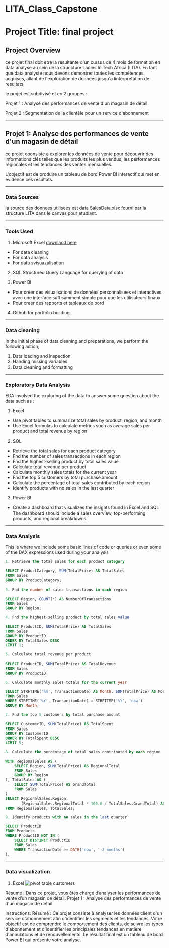 # LITA_Class_Capstone

# Project Title: final project

## Project Overview
ce projet final doit etre la resultante d'un cursus de 4 mois de formation en data analyse au sein de la struccture Ladies In Tech Africa (LITA).
En tant que data analyste nous devons demontrer toutes les compétences acquises, allant de l'exploration de donnees jusqu'a linterpretation de resultats.

le projet est subdivisé et en 2 groupes :

Projet 1 : Analyse des performances de vente d'un magasin de détail

Projet 2 : Segmentation de la clientèle pour un service d'abonnement

-------------

## Projet 1: Analyse des performances de vente d'un magasin de détail

ce projet coonsiste a explorer les données de vente pour découvrir des informations clés telles que les produits les plus vendus, les performances
régionales et les tendances des ventes mensuelles. 

L'objectif est de produire un tableau de bord Power BI interactif qui met en évidence ces résultats.

-------

### Data Sources
la source des donnees utilisees est data SalesData.xlsx fourni par la structure LITA dans le canvas pour etudiant.

----

### Tools Used
1. Microsoft Excel [downlaod here](https://www.microsoft.com)
- For data cleaning
- For data analysis
- For data svisuazalisation
  
2. SQL Structured Query Language for querying of data
   
3. Power BI
- Pour créer des visualisations de données personnalisées et interactives avec une interface suffisamment simple pour que les utilisateurs finaux
- Pour creer des rapports et tableaux de bord

4. Github  for portfolio building

------

### Data cleaning
In the initial phase of data cleaning and preparations, we perform the following action;
1. Data loading and inspection
2. Handing missing variables
3. Data cleaning and formatting

-----

### Exploratory Data Analysis
EDA involved the exploring of the data to answer some question about the data such as :

1. Excel
- Use pivot tables to summarize total sales by product, region, and month
- Use Excel formulas to calculate metrics such as average sales per product and total revenue by region

2. SQL
- Retrieve the total sales for each product category
- Fnd the number of sales transactions in each region
- Fnd the highest-selling product by total sales value
- Calculate total revenue per product
- Calculate monthly sales totals for the current year
- Fnd the top 5 customers by total purchase amount
- Calculate the percentage of total sales contributed by each region
- Identify products with no sales in the last quarter

3. Power BI
- Create a dashboard that visualizes the insights found in Excel and SQL
The dashboard should include a sales overview, top-performing products, and regional breakdowns

-----

### Data Analysis
This is where we include some basic lines of code or queries or even some of the DAX expressions used during your analysis

```SQL
1. Retrieve the total sales for each product category
   
SELECT ProductCategory, SUM(TotalPrice) AS TotalSales
FROM Sales
GROUP BY ProductCategory;

3. Fnd the number of sales transactions in each region
   
SELECT Region, COUNT(*) AS NumberOfTransactions
FROM Sales
GROUP BY Region;

4. Fnd the highest-selling product by total sales value
   
SELECT ProductID, SUM(TotalPrice) AS TotalSales
FROM Sales
GROUP BY ProductID
ORDER BY TotalSales DESC
LIMIT 1;

5. Calculate total revenue per product
   
SELECT ProductID, SUM(TotalPrice) AS TotalRevenue
FROM Sales
GROUP BY ProductID;

6. Calculate monthly sales totals for the current year
   
SELECT STRFTIME('%m', TransactionDate) AS Month, SUM(TotalPrice) AS MonthlySales
FROM Sales
WHERE STRFTIME('%Y', TransactionDate) = STRFTIME('%Y', 'now')
GROUP BY Month;

7. Fnd the top 5 customers by total purchase amount
   
SELECT CustomerID, SUM(TotalPrice) AS TotalSpent
FROM Sales
GROUP BY CustomerID
ORDER BY TotalSpent DESC
LIMIT 5;

8. Calculate the percentage of total sales contributed by each region
   
WITH RegionalSales AS (
    SELECT Region, SUM(TotalPrice) AS RegionalTotal
    FROM Sales
    GROUP BY Region
), TotalSales AS (
    SELECT SUM(TotalPrice) AS GrandTotal
    FROM Sales
)
SELECT RegionalSales.Region,
       (RegionalSales.RegionalTotal * 100.0 / TotalSales.GrandTotal) AS SalesPercentage
FROM RegionalSales, TotalSales;

9. Identify products with no sales in the last quarter

SELECT ProductID
FROM Products
WHERE ProductID NOT IN (
    SELECT DISTINCT ProductID
    FROM Sales
    WHERE TransactionDate >= DATE('now', '-3 months')
);
```

-----

### Data visualization 

1. Excel
![pivot table customers](https://github.com/user-attachments/assets/08aa143d-4ad2-45d6-98e5-aa0bdb74e02b)





Résumé : Dans ce projet, vous êtes chargé d’analyser les performances de vente d’un magasin de détail.
Projet 1 : Analyse des performances de vente d'un magasin de détail

Instructions:
Résumé : Ce projet consiste à analyser les données client d'un service d'abonnement afin d'identifier les segments et les
tendances. Votre objectif est de comprendre le comportement des clients, de suivre les types d'abonnement et d'identifier
les principales tendances en matière d'annulations et de renouvellements. Le résultat final est un tableau de bord
Power BI qui présente votre analyse.
